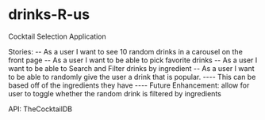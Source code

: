 # drinks-R-us
Cocktail Selection Application


Stories:
-- As a user I want to see 10 random drinks in a carousel on the front page
-- As a user I want to be able to pick favorite drinks
-- As a user I want to be able to Search and Filter drinks by ingredient
-- As a user I want to be able to randomly give the user a drink that is popular.
---- This can be based off of the ingredients they have
---- Future Enhancement: allow for user to toggle whether the random drink is filtered by ingredients


API:
TheCocktailDB
